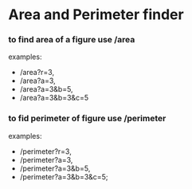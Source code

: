 # Area and Perimeter finder

### to find area of a figure use /area 
examples: 
* /area?r=3,
* /area?a=3, 
* /area?a=3&b=5,
* /area?a=3&b=3&c=5 

### to fid perimeter of figure use /perimeter 
examples:
* /perimeter?r=3,
* /perimeter?a=3,
* /perimeter?a=3&b=5,
* /perimeter?a=3&b=3&c=5;
